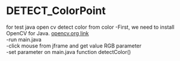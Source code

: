# DETECT_ColorPoint
for test java open cv detect color from color 
-First, we need to install OpenCV for Java. 
[opencv.org link](https://opencv.org/releases/)<br>
-run main.java<br>
-click mouse from jframe and get value RGB parameter<br>
-set parameter on main.java function detectColor()<br>

